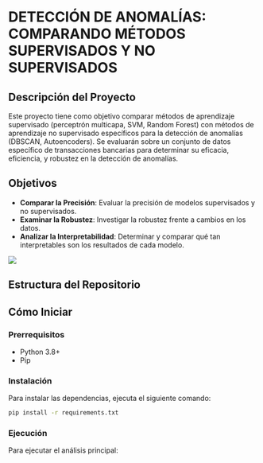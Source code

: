 # DETECCIÓN DE ANOMALÍAS: COMPARANDO MÉTODOS SUPERVISADOS Y NO SUPERVISADOS

## Descripción del Proyecto
Este proyecto tiene como objetivo comparar métodos de aprendizaje supervisado (perceptrón multicapa, SVM, Random Forest) con métodos de aprendizaje no supervisado específicos para la detección de anomalías (DBSCAN, Autoencoders). Se evaluarán sobre un conjunto de datos específico de transacciones bancarias para determinar su eficacia, eficiencia, y robustez en la detección de anomalías.

## Objetivos
- **Comparar la Precisión**: Evaluar la precisión de modelos supervisados y no supervisados.
- **Examinar la Robustez**: Investigar la robustez frente a cambios en los datos.
- **Analizar la Interpretabilidad**: Determinar y comparar qué tan interpretables son los resultados de cada modelo.

![](https://wallpaperaccess.com/full/8091924.jpg)


## Estructura del Repositorio

## Cómo Iniciar
### Prerrequisitos
- Python 3.8+
- Pip

### Instalación
Para instalar las dependencias, ejecuta el siguiente comando:
```bash
pip install -r requirements.txt
```


### Ejecución
Para ejecutar el análisis principal:
